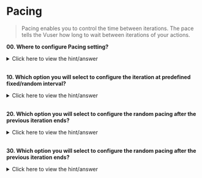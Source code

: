 # Pacing

> Pacing enables you to control the time between iterations. The pace tells the Vuser how long to wait between iterations of your actions.

**00. Where to configure Pacing setting?**
<details><summary>Click here to view the hint/answer</summary>
<br/>
<p>
Go to Replay > Runtime Settings > General > Pacing.
</p>

![Pacing](./assets/00.jpg)

</details><br/>

**10. Which option you will select to configure the iteration at predefined fixed/random interval?**
<details><summary>Click here to view the hint/answer</summary>
<br/>
<p>
</p>

![Pacing](./assets/10.jpg)

</details><br/>

**20. Which option you will select to configure the random pacing after the previous iteration ends?**
<details><summary>Click here to view the hint/answer</summary>
<br/>
<p>
</p>

![Pacing](./assets/10.jpg)

</details><br/>

**30. Which option you will select to configure the random pacing after the previous iteration ends?**
<details><summary>Click here to view the hint/answer</summary>
<br/>
<p>
</p>

![Pacing](./assets/30.jpg)

</details><br/>